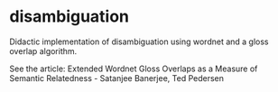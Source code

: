 disambiguation
==============

Didactic implementation of disambiguation using wordnet and a gloss overlap algorithm.

See the article:
Extended Wordnet Gloss Overlaps as a Measure of Semantic Relatedness - Satanjee Banerjee, Ted Pedersen
